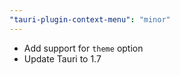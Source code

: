 ```yaml
---
"tauri-plugin-context-menu": "minor"
---
```


- Add support for `theme` option
- Update Tauri to 1.7